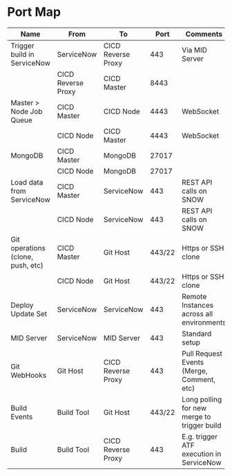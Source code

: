 # Port Map
  
| Name  | From    | To | Port | Comments |
|------ | ------- | -- | ---- | -------- |
| Trigger build in ServiceNow |  ServiceNow |  CICD Reverse Proxy |  443 |  Via MID Server |
|                             |  CICD Reverse Proxy |  CICD Master |  8443 |   |
| Master > Node Job Queue |  CICD Master |  CICD Node |  4443 |  WebSocket |
|                         |  CICD Node |  CICD Master |  4443 |  WebSocket |
| MongoDB |  CICD Master |  MongoDB |  27017 |   |
|         |  CICD Node |  MongoDB |  27017 |   |
| Load data from ServiceNow |  CICD Master |  ServiceNow |  443 |  REST API calls on SNOW |
|                           |  CICD Node |  ServiceNow |  443 |  REST API calls on SNOW |
| Git operations (clone, push, etc) |  CICD Master |  Git Host |  443/22 |  Https or SSH clone |
|                                   |  CICD Node |  Git Host |  443/22 |  Https or SSH clone |
| Deploy Update Set |  ServiceNow |  ServiceNow |  443 |  Remote Instances across all environments |
| MID Server |  ServiceNow |  MID Server |  443 |  Standard setup |
| Git WebHooks |  Git Host |  CICD Reverse Proxy |  443 |  Pull Request Events (Merge, Comment, etc) |
| Build Events |  Build Tool |  Git Host |  443/22 |  Long polling for new merge to trigger build |
| Build |  Build Tool |  CICD Reverse Proxy |  443 |  E.g. trigger ATF execution in ServiceNow |
